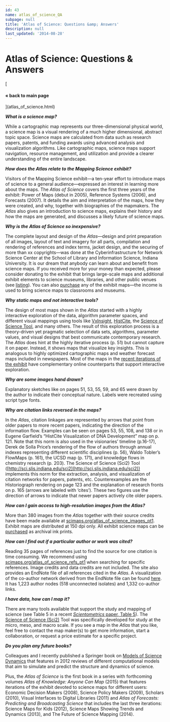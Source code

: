 ```yaml
---
id: 43
name: atlas_of_science_QA
subpage: null
title: 'Atlas of Science: Questions &amp; Answers'
description: null
last_updated: '2014-08-28'
---
```

Atlas of Science: Questions & Answers
=====================================

[

#### « back to main page

](atlas_of_science.html)

  

**_What is a science map?_**

While a cartographic map represents our three-dimensional physical world, a science map is a visual rendering of a much higher dimensional, abstract topic space. Science maps are calculated from data such as research papers, patents, and funding awards using advanced analysis and visualization algorithms. Like cartographic maps, science maps support navigation, resource management, and utilization and provide a clearer understanding of the entire landscape.

  

**_How does the Atlas relate to the Mapping Science exhibit?_**

Visitors of the Mapping Science exhibit—a ten-year effort to introduce maps of science to a general audience—expressed an interest in learning more about the maps. The _Atlas of Science_ covers the first three years of the exhibit: Power of Maps (debut in 2005), Reference Systems (2006), and Forecasts (2007). It details the aim and interpretation of the maps, how they were created, and why, together with biographies of the mapmakers. The _Atlas_ also gives an introduction to science maps, explains their history and how the maps are generated, and discusses a likely future of science maps.  
  

**_Why is the _Atlas of Science_ so inexpensive?_**

The complete layout and design of the _Atlas_—design and print preparation of all images, layout of text and imagery for all parts, compilation and rendering of references and index terms, jacket design, and the securing of more than xx copyrights—was done at the Cyberinfrastructure for Network Science Center at the School of Library and Information Science, Indiana University. It is our dream that anybody can learn about and benefit from science maps. If you received more for your money than expected, please consider donating to the exhibit that brings large-scale maps and additional exhibit elements to science museums, libraries, and other public venues (see [listing](http://scimaps.org/exhibitions)). You can also [purchase](http://scimaps.org/store) any of the exhibit maps—the income is used to bring science maps to classrooms and museums.  
  

**_Why static maps and not interactive tools?_**

The design of most maps shown in the _Atlas_ started with a highly interactive exploration of the data, algorithm parameter spaces, and different visual mappings using tools like [VxInsight](http://en.wikipedia.org/wiki/VxInsight), [HistCite](http://www.histcite.com), the [Science of Science Tool](http://sci.slis.indiana.edu/sci2), and many others. The result of this exploration process is a theory-driven yet pragmatic selection of data sets, algorithms, parameter values, and visual designs that best communicate contemporary research. The _Atlas_ does hint at the highly iterative process (p. 51) but cannot capture it on paper. Instead, it shows maps that visualize key insights. This is analogous to highly optimized cartographic maps and weather forecast maps included in newspapers. Most of the maps in the [recent iterations of the exhibit](http://scimaps.org/maps_main.html) have complementary online counterparts that support interactive exploration.  
  

**_Why are some images hand drawn?_**

Explanatory sketches like on pages 51, 53, 55, 59, and 65 were drawn by the author to indicate their conceptual nature. Labels were recreated using script type fonts.  
  

**_Why are citation links reversed in the maps?_**

In the _Atlas_, citation linkages are represented by arrows that point from older papers to more recent papers, indicating the direction of the information flow. Examples can be seen on pages 53, 55, 108, and 138 or in Eugene Garfield’s “HistCite Visualization of DNA Development” map on p. 121. Note that this norm is also used in the visionaries’ timeline (p.16-17), Derek de Solla Price’s rendering of the flow of authors through annual indexes representing different scientific disciplines (p. 56), Waldo Tobler’s FlowMaps (p. 161), the UCSD map (p. 171), and knowledge flows in chemistry research (p. 203). The Science of Science (Sci2) Tool ([http://sci.slis.indiana.edu/sci2](http://sci.slis.indiana.edu/sci2)) implements this norm for the extraction, analysis, and visualization of citation networks for papers, patents, etc. Counterexamples are the Historiograph rendering on page 123 and the explanation of research fronts on p. 165 (arrows are labeled with ‘cites’). These two figures use the direction of arrows to indicate that newer papers actively cite older papers.  
  

**_How can I gain access to high-resolution images from the _Atlas_?_**

More than 380 images from the _Atlas_ together with their source credits have been made available at [scimaps.org/atlas\_of\_science\_images\_pt1](http://scimaps.org/atlas_of_science_images_pt1). Exhibit maps are distributed at 150 dpi only. All exhibit science maps can be [purchased](http://scimaps.org/store) as archival ink prints.  
  

**_How can I find out if a particular author or work was cited?_**

Reading 35 pages of references just to find the source for one citation is time consuming. We recommend using [scimaps.org/atlas\_of\_science\_refs\_pt1](http://scimaps.org/atlas_of_science_refs_pt1) when searching for specific references. Image credits and data credits are not included. The site also provides an EndNote file of all references cited in the _Atlas_. A visualization of the co-author network derived from the EndNote file can be found [here](http://scimaps.org/atlas/AtlasFinal-References.enl.zip). It has 1,223 author nodes (518 unconnected isolates) and 1,332 co-author links.  
  

**_I have data, how can I map it?_**

There are many tools available that support the study and mapping of science (see Table 5 in a recent [_Scientometrics_ paper, Table 5](http://ivl.slis.indiana.edu/km/pub/2010-borner-et-al-nwb.pdf)). The [Science of Science (Sci2)](http://sci2.cns.iu.edu) Tool was specifically developed for study at the micro, meso, and macro scale. If you see a map in the _Atlas_ that you like, feel free to contact the map maker(s) to get more information, start a collaboration, or request a price estimate for a specific project.  
  

_**Do you plan any future books?**_

Colleagues and I recently published a Springer book on [Models of Science Dynamics](http://cns.slis.indiana.edu/docs/publications/2012-scharnhorst-modsci-springer.pdf "Models of Science Dynamics") that features in 2012 reviews of different computational models that aim to simulate and predict the structure and dynamics of science.  
  
Plus, the _Atlas of Science_ is the first book in a series with forthcoming volumes _Atlas of Knowledge: Anyone Can Map_ (2015) that features iterations of the exhibit devoted to science maps for different users: Economic Decision Makers (2008), Science Policy Makers (2009), Scholars (2010), Visual Interfaces to Digital Libraries (2011) and _Atlas of Forecasts: Predicting and Broadcasting Science_ that includes the last three iterations: Science Maps for Kids (2012), Science Maps Showing Trends and Dynamics (2013), and The Future of Science Mapping (2014).